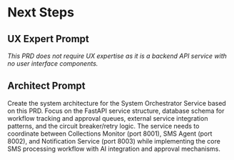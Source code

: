 # Next Steps

## UX Expert Prompt
*This PRD does not require UX expertise as it is a backend API service with no user interface components.*

## Architect Prompt
Create the system architecture for the System Orchestrator Service based on this PRD. Focus on the FastAPI service structure, database schema for workflow tracking and approval queues, external service integration patterns, and the circuit breaker/retry logic. The service needs to coordinate between Collections Monitor (port 8001), SMS Agent (port 8002), and Notification Service (port 8003) while implementing the core SMS processing workflow with AI integration and approval mechanisms.